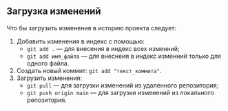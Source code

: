## Загрузка изменений
Что бы загрузить изменения в историю проекта следует:
1. Добавить изменения в индекс с помощью:
    + ```git add .``` — для внесения в индекс всех изменний;
    + ```git add имя_файла``` — для внеснеия в индекс изменний только для одного файла.
2. Создать новый коммит: ```git add "текст_коммита"```.
3. Загрузить изменения:
    + ```git pull``` — для загрузки изменений из удаленного репозитория;
    + ```git push origin main``` — для загрузки изменений из локального репозитория.